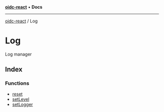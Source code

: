 [**oidc-react**](../../README.md) • **Docs**

***

[oidc-react](../../README.md) / Log

# Log

Log manager

## Index

### Functions

- [reset](functions/reset.md)
- [setLevel](functions/setLevel.md)
- [setLogger](functions/setLogger.md)
